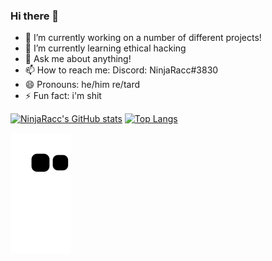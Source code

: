 ### Hi there 👋




- 🔭 I’m currently working on a number of different projects!
- 🌱 I’m currently learning ethical hacking
- 💬 Ask me about anything!
- 📫 How to reach me: Discord: NinjaRacc#3830
- 😄 Pronouns: he/him re/tard
- ⚡ Fun fact: i'm shit 





[![NinjaRacc's GitHub stats](https://github-readme-stats.vercel.app/api?username=NinjaRacc&show_icons=true&theme=tokyonight)](https://github.com/anuraghazra/github-readme-stats) [![Top Langs](https://github-readme-stats.vercel.app/api/top-langs/?username=NinjaRacc&theme=tokyonight)](https://github.com/anuraghazra/github-readme-stats)

![Snake animation](https://github.com/rafaballerini/rafaballerini/blob/output/github-contribution-grid-snake.svg)
